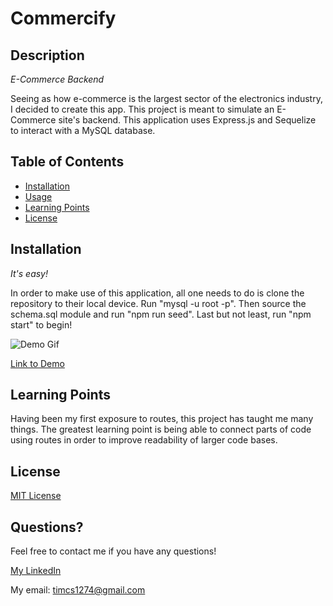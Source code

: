 # Commercify

## Description

*E-Commerce Backend*

Seeing as how e-commerce is the largest sector of the electronics industry, I decided to create this app. This project is meant to simulate an E-Commerce site's backend. This application uses Express.js and Sequelize to interact with a MySQL database.


## Table of Contents
* [Installation](#installation)
* [Usage](#usage)
* [Learning Points](#Learning%20Points)
* [License](#license)

## Installation

*It's easy!*

In order to make use of this application, all one needs to do is clone the repository to their local device. Run "mysql -u root -p". Then source the schema.sql module and run "npm run seed". Last but not least, run "npm start" to begin!


![Demo Gif](./Commercify.gif)

[Link to Demo](https://drive.google.com/file/d/1YGaaVcUPF4P8lx4dLjXetlq4HA72o-k_/view?usp=sharing)


## Learning Points

Having been my first exposure to routes, this project has taught me many things. The greatest learning point is being able to connect parts of code using routes in order to improve readability of larger code bases. 


## License

[MIT License](license)


## Questions?

Feel free to contact me if you have any questions!

[My LinkedIn](https://www.linkedin.com/in/timsasse/)

My email: timcs1274@gmail.com
